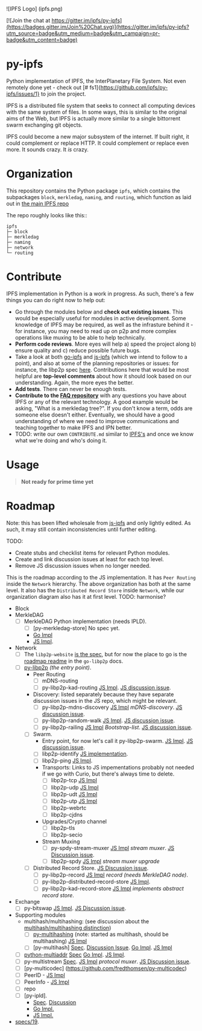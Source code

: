 ![IPFS Logo] (ipfs.png)


[![Join the chat at https://gitter.im/ipfs/py-ipfs](https://badges.gitter.im/Join%20Chat.svg)](https://gitter.im/ipfs/py-ipfs?utm_source=badge&utm_medium=badge&utm_campaign=pr-badge&utm_content=badge)

# py-ipfs

Python implementation of IPFS, the InterPlanetary File System. Not even
remotely done yet - check out [# fs1]{https://github.com/ipfs/py-ipfs/issues/1} to join the project.



IPFS is a distributed file system that seeks to connect all computing devices
with the same system of files. In some ways, this is similar to the original
aims of the Web, but IPFS is actually more similar to a single bittorrent swarm
exchanging git objects.

IPFS could become a new major subsystem of the internet. If built right, it
could complement or replace HTTP. It could complement or replace even more. It
sounds crazy. It *is* crazy.

# Organization

This repository contains the Python package `ipfs`, which contains the
subpackages `block`, `merkledag`, `naming`, and `routing`, which function as
laid out in [the main IPFS repo](http://github.com/ipfs/ipfs)

The repo roughly looks like this::
    
    ipfs
    ├─ block
    ├─ merkledag
    ├─ naming
    ├─ network
    └─ routing

# Contribute

IPFS implementation in Python is a work in progress. As such, there's a few things you can do right now to help out:

  * Go through the modules below and **check out existing issues**. This would be especially useful for modules in active development. Some knowledge of IPFS may be required, as well as the infrasture behind it - for instance, you may need to read up on p2p and more complex operations like muxing to be able to help technically.
  * **Perform code reviews**. More eyes will help a) speed the project along b) ensure quality and c) reduce possible future bugs.
  * Take a look at both [go-ipfs](https://github.com/ipfs/go-ipfs) and [js-ipfs](https://github.com/ipfs/js-ipfs) (which we intend to follow to a point), and also at some of the planning repositories or issues: for instance, the libp2p spec [here](https://github.com/ipfs/specs/pull/19). Contributions here that would be most helpful are **top-level comments** about how it should look based on our understanding. Again, the more eyes the better.
  * **Add tests**. There can never be enough tests.
  * **Contribute to the [FAQ repository](https://github.com/ipfs/faq/issues)** with any questions you have about IPFS or any of the relevant technology. A good example would be asking, "What is a merkledag tree?". If you don't know a term, odds are someone else doesn't either. Eventually, we should have a good understanding of where we need to improve communications and teaching together to make IPFS and IPN better.
  * TODO: write our own `CONTRIBUTE.md` similar to [IPFS's](https://github.com/ipfs/ipfs/blob/master/CONTRIBUTE.md) and once we know what we're doing and who's doing it. 

# Usage

> **Not ready for prime time yet**

# Roadmap

Note: this has been lifted wholesale from [js-ipfs](https://github.com/ipfs/js-ipfs) and only lightly edited. As such, it may still contain inconsistencies until further editing.

TODO:

- Create stubs and checklist items for relevant Python modules.
- Create and link discussion issues at least for each top level.
- Remove JS discussion issues when no longer needed.

This is the roadmap according to the JS implementation. It has `Peer Routing` inside the `Network` hierarchy. The above organization has both at the same level. It also has the `Distributed Record Store` inside `Network`, while our organization diagram also has it at first level. TODO: harmonise? 

- Block
- MerkleDAG
    - [ ] MerkleDAG Python implementation (needs IPLD).
        - [ ] [py-merkledag-store] No spec yet. 
        - [Go Impl](https://github.com/ipfs/go-ipfs/blob/master/merkledag/merkledag.go)
        - [JS Impl](https://github.com/diasdavid/js-merkledag-store).
- Network
    - [ ] The `libp2p-website` [is the spec](https://github.com/diasdavid/libp2p-website), but for now the place to go is the [roadmap readme](https://github.com/diasdavid/go-libp2p/blob/docs/roadmap/README.md) in the `go-libp2p` docs.
    - [ ] [py-libp2p](https://github.com/ipfs/py-ipfs/py-libp2p) _(the entry point)_.
        - Peer Routing
            - [ ] mDNS-routing
            - [ ] py-libp2p-kad-routing [JS Impl](https://github.com/diasdavid/js-libp2p-kad-routing). [JS discussion issue](https://github.com/ipfs/js-ipfs/issues/18).
        - Discovery: listed separately because they have separate discussion issues in the JS repo, which might be relevant.
            - [ ] py-libp2p-mdns-discovery [JS Impl](https://github.com/diasdavid/js-libp2p-mdns-discovery) _mDNS-discovery_. [JS discussion issue](https://github.com/ipfs/js-ipfs/issues/19).
            - [ ] py-libp2p-random-walk [JS Impl](https://github.com/diasdavid/js-libp2p-random-walk). [JS discussion issue](https://github.com/ipfs/js-ipfs/issues/20).
            - [ ] py-libp2p-railing [JS Impl](https://github.com/diasdavid/js-libp2p-railing) _Bootstrap-list_. [JS discussion issue](https://github.com/ipfs/js-ipfs/issues/21).
        - [ ] Swarm.
            - Entry point, for now let's call it py-libp2p-swarm. [JS Impl](https://github.com/diasdavid/js-libp2p-swarm). [JS discussion issue](https://github.com/ipfs/js-ipfs/issues/22).
            - [ ] libp2p-identify [JS implementation](https://github.com/diasdavid/js-libp2p-swarm/tree/master/src/identify).
            - [ ] libp2p-ping [JS Impl](https://github.com/diasdavid/js-ipfs-ping).
            - Transports: Links to JS impementations probably not needed if we go with Curio, but there's always time to delete.
                - [ ] libp2p-tcp [JS Impl](https://github.com/diasdavid/js-libp2p-tcp)
                - [ ] libp2p-udp [JS Impl](https://github.com/diasdavid/js-libp2p-udp)
                - [ ] libp2p-udt [JS Impl](https://github.com/diasdavid/js-libp2p-udt)
                - [ ] libp2p-utp [JS Impl](https://github.com/diasdavid/js-libp2p-utp)
                - [ ] libp2p-webrtc
                - [ ] libp2p-cjdns
            - Upgrades/Crypto channel
                - [ ] libp2p-tls
                - [ ] libp2p-secio
            - Stream Muxing
                - [ ] py-spdy-stream-muxer [JS Impl](https://github.com/diasdavid/js-spdy-stream-muxer) _stream muxer_. [JS Discussion issue](https://github.com/ipfs/js-ipfs/issues/23).
                - [ ] libp2p-spdy [JS Impl](https://github.com/diasdavid/js-libp2p-spdy/blob/master/src/index.js) _stream muxer upgrade_
        - [ ] Distributed Record Store. [JS Discussion issue](https://github.com/ipfs/js-ipfs/issues/25).
            - [ ] py-libp2p-record [JS Impl](https://github.com/diasdavid/js-libp2p-record) _record (needs MerkleDAG node)_.
            - [ ] py-libp2p-distributed-record-store [JS Impl](https://github.com/diasdavid/js-libp2p-distributed-record-store).
            - [ ] py-libp2p-kad-record-store [JS Impl](https://github.com/diasdavid/js-libp2p-kad-record-store) _implements abstract record store_.
- Exchange
    - [ ] py-bitswap [JS Impl](https://github.com/diasdavid/js-bitswap). [JS Discussion issue](https://github.com/ipfs/js-ipfs/issues/17).
- Supporting modules
    - multihash/multihashing: (see discussion about the [multihash/multihashing distinction](https://github.com/ipfs/py-ipfs/issues/23#issuecomment-158345821))
        - [ ] [py-multihashing](https://github.com/JulienPalard/multihash) (note: started as multihash, should be multihashing) [JS Impl](https://github.com/jbenet/js-multihashing) 
        - [ ] [py-multihash] [Spec](https://github.com/jbenet/multihash). [Discussion Issue](https://github.com/ipfs/py-ipfs/issues/13). [Go Impl](https://github.com/jbenet/go-multihash). [JS Impl](https://github.com/jbenet/js-multihash)
    - [ ] [python-multiaddr](https://github.com/amstocker/python-multiaddr) [Spec](https://github.com/jbenet/multiaddr) [Go Impl](https://github.com/jbenet/go-multiaddr). [JS Impl](https://github.com/jbenet/js-multiaddr).
    - [ ] py-multistream [Spec](https://github.com/jbenet/multistream). [JS Impl](https://github.com/diasdavid/js-multistream) _protocol muxer_. [JS Discussion issue](https://github.com/ipfs/js-ipfs/issues/24).
    - [ ] [py-multicodec] (https://github.com/fredthomsen/py-multicodec)
    - [ ] PeerID - [JS Impl](https://github.com/diasdavid/js-peer-id)
    - [ ] PeerInfo - [JS Impl](https://github.com/diasdavid/js-peer-info)
    - [ ] repo
    - [ ] [py-ipld].
        - [Spec](https://github.com/ipfs/specs/pull/37). [Discussion](https://github.com/ipfs/go-ipld/issues/8)
        - [Go Impl.](https://github.com/ipfs/go-ipld)
        - [JS Impl.](https://github.com/diasdavid/js-ipld)
- [specs/19](https://github.com/ipfs/specs/pull/19).

